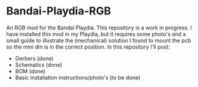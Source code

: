 # Bandai-Playdia-RGB

An RGB mod for the Bandai Playdia. This repository is a work in progress. I have installed this mod in my Playdia, but it requires some photo's and a small guide to illustrate the (mechanical) solution I found to mount the pcb so the mini din is in the correct position. In this repository I'll post:

- Gerbers (done)
- Schematics (done)
- BOM (done)
- Basic installation instructions/photo's (to be done)
